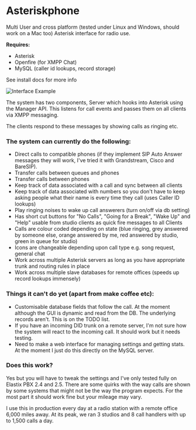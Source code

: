 Asteriskphone
=============

Multi User and cross platform (tested under Linux and Windows, should work on a Mac too) Asterisk interface for radio use.

**Requires:**
* Asterisk
* Openfire (for XMPP Chat)
* MySQL (caller id lookups, record storage)

See install docs for more info

![Interface Example](https://github.com/waynemerricks/asteriskphone/blob/wip-work/phonebox.png)

The system has two components, Server which hooks into Asterisk using the Manager API.  This listens for call events and passes
them on all clients via XMPP messaging.

The clients respond to these messages by showing calls as ringing etc.  

### The system can currently do the following:
* Direct calls to compatible phones (if they implement SIP Auto Answer messages they will work, I've tried it with Grandstream, Cisco and BareSIP).
* Transfer calls between queues and phones
* Transfer calls between phones
* Keep track of data associated with a call and sync between all clients
* Keep track of data associated with numbers so you don't have to keep asking people what their name is every time they call (uses Caller ID lookups)
* Play ringing noises to wake up call answerers (turn on/off via db setting)
* Has short cut buttons for "No Calls", "Going for a Break", "Wake Up" and "Help" usable from studio clients as quick fire messages to all Clients
* Calls are colour coded depending on state (blue ringing, grey answered by someone else, orange answered by me, red answered by studio, green in queue for studio)
* Icons are changeable depending upon call type e.g. song request, general chat
* Work across multiple Asterisk servers as long as you have appropriate trunk and routing rules in place
* Work across multiple slave databases for remote offices (speeds up record lookups immensely)

### Things it can't do yet (apart from make coffee etc):
* Customisable database fields that follow the call.  At the moment although the GUI is dynamic and read from the DB.  The underlying records aren't.  This is on the TODO list.
* If you have an incoming DID trunk on a remote server, I'm not sure how the system will react to the incoming call.  It should work but it needs testing.
* Need to make a web interface for managing settings and getting stats.  At the moment I just do this directly on the MySQL server.

### Does this work?

Yes but you will have to tweak the settings and I've only tested fully on Elastix PBX 2.4 and 2.5.  There are some quirks with the way calls are shown by some systems that might not be the way the program expects.  For the most part it should work fine but your mileage may vary.

I use this in production every day at a radio station with a remote office 6,000 miles away.  At its peak, we ran 3 studios and 8 call handlers with up to 1,500 calls a day.
